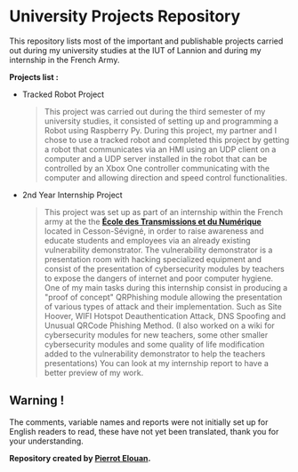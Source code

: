 # University Projects Repository
This repository lists most of the important and publishable projects carried out during my university studies at the IUT of Lannion and during my internship in the French Army.

__Projects list :__

- Tracked Robot Project
  > This project was carried out during the third semester of my university studies, it consisted of setting up and programming a Robot using Raspberry Py. During this project, my partner and I chose to use a tracked robot and completed this project by getting a robot that communicates via an HMI using an UDP client on a computer and a UDP server installed in the robot that can be controlled by an Xbox One controller communicating with the computer and allowing direction and speed control functionalities.
  
- 2nd Year Internship Project
  > This project was set up as part of an internship within the French army at the the __[École des Transmissions et du Numérique](https://fr.wikipedia.org/wiki/%C3%89cole_des_transmissions)__ located in Cesson-Sévigné, in order to raise awareness and educate students and employees via an already existing vulnerability demonstrator. The vulnerability demonstrator is a presentation room with hacking specialized equipment and consist of the presentation of cybersecurity modules by teachers to expose the dangers of internet and poor computer hygiene. One of my main tasks during this internship consist in producing a "proof of concept" QRPhishing module allowing the presentation of various types of attack and their implementation. Such as Site Hoover, WIFI Hotspot Deauthentication Attack, DNS Spoofing and Unusual QRCode Phishing Method. (I also worked on a wiki for cybersecurity modules for new teachers, some other smaller cybersecurity modules and some quality of life modification added to the vulnerability demonstrator to help the teachers presentations) You can look at my internship report to have a better preview of my work.

## Warning !

The comments, variable names and reports were not initially set up for English readers to read, these have not yet been translated, thank you for your understanding.



__Repository created by [Pierrot Elouan](https://www.linkedin.com/in/elouan-pierrot-b036a7262/).__
